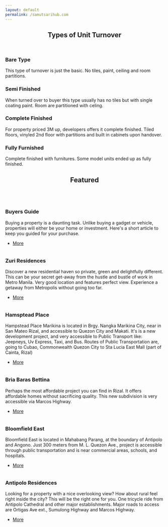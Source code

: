 ```yaml
---
layout: default
permalink: /samutsarihub.com
---
```


<!-- Section -->
<section>
	<header class="major">
		<h2>Types of Unit Turnover</h2>
	</header>
	<div class="features">
		<article>
			<span class="icon fa-home"></span>
			<div class="content">
				<h3>Bare Type</h3>
				<p>This type of turnover is just the basic. No tiles, paint, ceiling and room partitions.</p>
			</div>
		</article>
		<article>
			<span class="icon fa-gift"></span>
			<div class="content">
				<h3>Semi Finished</h3>
				<p>When turned over to buyer this type usually has no tiles but with single coating paint. Room are partitioned with celing. </p>
			</div>
		</article>
		<article>
			<span class="icon fa-rocket"></span>
			<div class="content">
				<h3>Complete Finished</h3>
				<p>For property priced 3M up, developers offers it complete finished. Tiled floors, vinyled 2nd floor with partitions and built in cabinets upon handover.</p>
			</div>
		</article>
		<article>
			<span class="icon fa-puzzle-piece"></span>
			<div class="content">
				<h3>Fully Furnished</h3>
				<p>Complete finished with furnitures. Some model units ended up as fully finished.</p>
			</div>
		</article>
	</div>
</section>

<!-- Section -->
<section>
	<header class="major">
		<h2>Featured</h2>
	</header>
	<div class="posts">
		<article>
			<a href="#" class="image"><img src="images/cofee.jpg" alt="" /></a>
			<h3>Buyers Guide</h3>
			<p>Buying a property is a daunting task. Unlike buying a gadget or vehicle, properties will either be your home or investment. Here's a short article to keep you guided for your purchase.</p>
			<ul class="actions">
				<li><a href="article/2014/08/07/first-post.html" class="button">More</a></li>
			</ul>
		</article>
		<article>
			<a href="#" class="image"><img src="images/Izumi2.jpg" alt="" /></a>
			<h3>Zuri Residences</h3>
			<p>Discover a new residential haven so private, green and delightfully different. This can be your secret get-away from the hustle and bustle of work in Metro Manila. Very good location and features perfect view. Experience a getaway from Metropolis without going too far.</p>
			<ul class="actions">
				<li><a href="taytay/2018/05/08/zuriIzumi.html" class="button">More</a></li>
			</ul>
		</article>
		<article>
			<a href="#" class="image"><img src="images/hampstead.jpg" alt="" /></a>
			<h3>Hamsptead Place</h3>
			<p>Hampstead Place Marikina is located in Brgy. Nangka Marikina City, near in San Mateo Rizal, and accessible to Quezon City and Makati. It's is a new development project, and very accessible to Public Transport like: Jeepneys, Uv Express, Taxi, and Bus. Routes of Public Transportation are, going to Cubao, Commonwealth Quezon City to Sta Lucia East Mall (part of Cainta, Rizal)</p>
			<ul class="actions">
				<li><a href="marikina/2018/03/14/hampstead.html" class="button">More</a></li>
			</ul>
		</article>
		<article>
			<a href="#" class="image"><img src="images/bettina.jpg" alt="" /></a>
			<h3>Bria Baras Bettina</h3>
			<p>Perhaps the most affordable project you can find in Rizal. It offers affordable homes without sacrificing quality. This new subdivision is very accessible via Marcos Highway.</p>
			<ul class="actions">
				<li><a href="baras/2018/05/03/BriaBarasBettina.html" class="button">More</a></li>
			</ul>
		</article>
		<article>
			<a href="#" class="image"><img src="images/image34.jpg" alt="" /></a>
			<h3>Bloomfield East</h3>
			<p>Bloomfield East is located in Mahabang Parang, at the boundary of Antipolo and Angono.   Just 300 meters from M. L. Quezon Ave., project is accessible through public transportation and is near commercial areas, schools, and hospitals.</p>
			<ul class="actions">
				<li><a href="angono/2017/10/20/bloomfield-east-angono.html" class="button">More</a></li>
			</ul>
		</article>
		<article>
			<a href="#" class="image"><img src="images/ant_res.jpg" alt="" /></a>
			<h3>Antipolo Residences</h3>
			<p>Looking for a property with a nice overlooking view? How about rural feel right inside the city? This will be the right one for you. One tricycle ride from Antipolo Cathedral and other major establishments. Major roads to access are Ortigas Ave ext., Sumulong Highway and Marcos Highway.</p>
			<ul class="actions">
				<li><a href="antipolo/2018/04/18/res.html" class="button">More</a></li>
			</ul>
		</article>
	</div>
</section>
